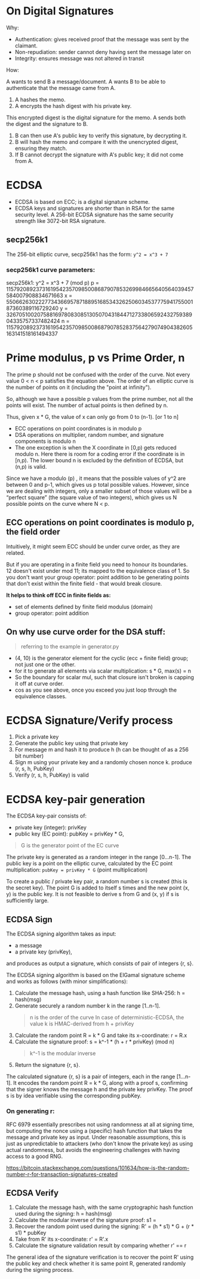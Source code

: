 # On Digital Signatures

Why:

- Authentication: gives received proof that the message was sent by the claimant.
- Non-repudiation: sender cannot deny having sent the message later on
- Integrity: ensures message was not altered in transit

How:

A wants to send B a message/document.
A wants B to be able to authenticate that the message came from A.

1. A hashes the memo.
2. A encrypts the hash digest with his private key.

This encrypted digest is the digital signature for the memo.
A sends both the digest and the signature to B.

1. B can then use A's public key to verify this signature, by decrypting it.
2. B will hash the memo and compare it with the unencrypted digest, ensuring they match.
3. If B cannot decrypt the signature with A's public key; it did not come from A.

# ECDSA 

- ECDSA is based on ECC; is a digital signature scheme.
- ECDSA keys and signatures are shorter than in RSA for the same security level. A 256-bit ECDSA signature has the same security strength like 3072-bit RSA signature.

## secp256k1

The 256-bit elliptic curve, secp256k1 has the form:
`y^2 = x^3 + 7`

### secp256k1 curve parameters:
secp256k1: y^2 = x^3 + 7 (mod p) 
p = 115792089237316195423570985008687907853269984665640564039457584007908834671663
x = 55066263022277343669578718895168534326250603453777594175500187360389116729240
y = 32670510020758816978083085130507043184471273380659243275938904335757337482424
n = 115792089237316195423570985008687907852837564279074904382605163141518161494337 

# Prime modulus, p vs Prime Order, n

The prime p should not be confused with the order of the curve. Not every value 0 < n < p satisfies the equation above.
The order of an elliptic curve is the number of points on it (including the "point at infinity").

So, although we have a possible p values from the prime number, not all the points will exist. The number of actual points is then defined by n.

Thus, given x * G, the value of x can only go from 0 to (n-1). [or 1 to n]

- ECC operations on point coordinates is in modulo p
- DSA operations on multiplier, random number, and signature components is modulo n
- The one exception is when the X coordinate in [0,p) gets reduced modulo n. Here there is room for a coding error if the coordinate is in [n,p). The lower bound n is excluded by the definition of ECDSA, but (n,p) is valid.

Since we have a modulo (p) , it means that the possible values of y^2 are between 0 and p-1, which gives us p total possible values. However, since we are dealing with integers, only a smaller subset of those values will be a “perfect square” (the square value of two integers), which gives us N possible points on the curve where N < p.

## ECC operations on point coordinates is modulo p, the field order

Intuitively, it might seem ECC should be under curve order, as they are related. 

But if you are operating in a finite field you need to honour its boundaries. 12 doesn't exist under mod 11; its mapped to the equivalence class of 1. 
So you don't want your group operator: point addition to be generating points that don't exist within the finite field - that would break closure.

**It helps to think off ECC in finite fields as:**

- set of elements defined by finite field modulus (domain)
- group operator: point addition

## On why use curve order for the DSA stuff:

> referring to the example in generator.py

- (4, 10) is the generator element for the cyclic (ecc + finite field) group; not just one or the other.
- for it to generate all elements via scalar multiplication: s * G, max(s) = n
- So the boundary for scalar mul, such that closure isn't broken is capping it off at curve order.
- cos as you see above, once you exceed you just loop through the equivalence classes.

# ECDSA Signature/Verify process

1) Pick a private key
2) Generate the public key using that private key
3) For message m and hash it to produce h (h can be thought of as a 256 bit number)
4) Sign m using your private key and a randomly chosen nonce k. produce (r, s, h, PubKey)
5) Verify (r, s, h, PubKey) is valid

# ECDSA key-pair generation

The ECDSA key-pair consists of:

- private key (integer): privKey
- public key (EC point): pubKey = privKey * G,

> G is the generator point of the EC curve

The private key is generated as a random integer in the range [0...n-1]. The public key is a point on the elliptic curve, calculated by the EC point multiplication: `pubKey = privKey * G` (point multiplication)

To create a public / private key pair, a random number s is created (this is the secret key).
The point G is added to itself s times and the new point (x, y) is the public key. 
It is not feasible to derive s from G and (x, y) if s is sufficiently large.

## ECDSA Sign

The ECDSA signing algorithm takes as input:

- a message
- a private key (privKey),

and produces as output a signature, which consists of pair of integers {r, s}.

The ECDSA signing algorithm is based on the ElGamal signature scheme and works as follows (with minor simplifications):

1. Calculate the message hash, using a hash function like SHA-256: h = hash(msg)
2. Generate securely a random number k in the range [1..n-1]. 
    > n is the order of the curve
    > In case of deterministic-ECDSA, the value k is HMAC-derived from h + privKey
3. Calculate the random point R = k * G and take its x-coordinate: r = R.x
4. Calculate the signature proof: s = k^-1 * (h + r * privKey) (mod n)
    > k^-1 is the modular inverse 
5. Return the signature {r, s}.

The calculated signature {r, s} is a pair of integers, each in the range [1...n-1]. 
It encodes the random point R = k * G, along with a proof s, confirming that the signer knows the message h and the private key privKey. 
The proof s is by idea verifiable using the corresponding pubKey.

### On generating r:

RFC 6979 essentially prescribes not using randomness at all at signing time, but computing the nonce using a (specific) hash function that takes the message and private key as input. Under reasonable assumptions, this is just as unpredictable to attackers (who don't know the private key) as using actual randomness, but avoids the engineering challenges with having access to a good RNG.

https://bitcoin.stackexchange.com/questions/101634/how-is-the-random-number-r-for-transaction-signatures-created

## ECDSA Verify

1. Calculate the message hash, with the same cryptographic hash function used during the signing: h = hash(msg)
2. Calculate the modular inverse of the signature proof: s1 = 
3. Recover the random point used during the signing: R' = (h * s1) * G + (r * s1) * pubKey
4. Take from R' its x-coordinate: r' = R'.x
5. Calculate the signature validation result by comparing whether r' == r

The general idea of the signature verification is to recover the point R' using the public key and check whether it is same point R, generated randomly during the signing process.